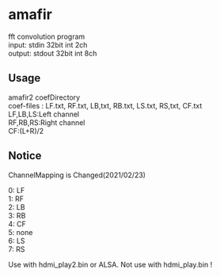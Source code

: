 # amafir
fft convolution program  
input: stdin 32bit int 2ch  
output: stdout 32bit int 8ch  

## Usage
amafir2 coefDirectory  
coef-files : LF.txt, RF.txt, LB,txt, RB.txt, LS.txt, RS,txt, CF.txt  
LF,LB,LS:Left channel  
RF,RB,RS:Right channel  
CF:(L+R)/2  

## Notice
ChannelMapping is Changed(2021/02/23)

0: LF  
1: RF  
2: LB  
3: RB  
4: CF  
5: none  
6: LS  
7: RS  

Use with hdmi_play2.bin or ALSA.
Not use with hdmi_play.bin !
